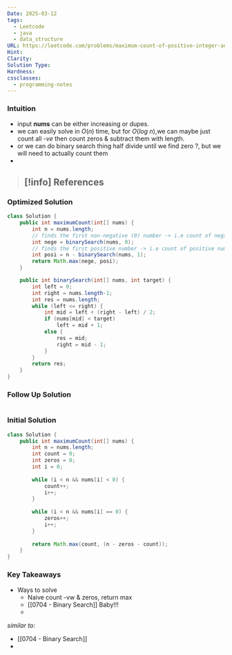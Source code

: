 ```yaml
---
Date: 2025-03-12
tags:
  - Leetcode
  - java
  - data_structure
URL: https://leetcode.com/problems/maximum-count-of-positive-integer-and-negative-integer/description/
Hint: 
Clarity: 
Solution Type: 
Hardness: 
cssclasses:
  - programming-notes
---
```


### Intuition
- input **nums** can be either increasing or dupes.
- we can easily solve in $O(n)$ time, but for $O(log~n)$,we can maybe just count all *-ve* then count zeros & subtract them with length.
- or we can do binary search thing half divide until we find zero ?, but we will need to actually count them
- 

> [!info] References
> - 
### Optimized Solution
```java fold title="Binary Serach Method"
class Solution {
    public int maximumCount(int[] nums) {
        int n = nums.length;
        // finds the first non-negative (0) number -> i.e count of negative numbers
        int nege = binarySearch(nums, 0);
        // finds the first positive number -> i.e count of positive numbers
        int posi = n - binarySearch(nums, 1);
        return Math.max(nege, posi);
    }

    public int binarySearch(int[] nums, int target) {
        int left = 0;
        int right = nums.length-1;
        int res = nums.length;
        while (left <= right) {
            int mid = left + (right - left) / 2;
            if (nums[mid] < target)
                left = mid + 1;
            else {
                res = mid;
                right = mid - 1;
            }
        }
        return res;
    }
}

```
### Follow Up Solution
```java

```
### Initial Solution
```java title="Naive Solution"
class Solution {
    public int maximumCount(int[] nums) {
        int n = nums.length;
        int count = 0;
        int zeros = 0;
        int i = 0;
        
        while (i < n && nums[i] < 0) {
            count++;
            i++;
        }
        
        while (i < n && nums[i] == 0) {
            zeros++;
            i++;
        }
        
        return Math.max(count, (n - zeros - count));
    }
}

```
### Key Takeaways
- Ways to solve
	- Naive count -vw & zeros, return max
	- [[0704 - Binary Search]] Baby!!!
	- 

*similar to:* 
- [[0704 - Binary Search]]
- 